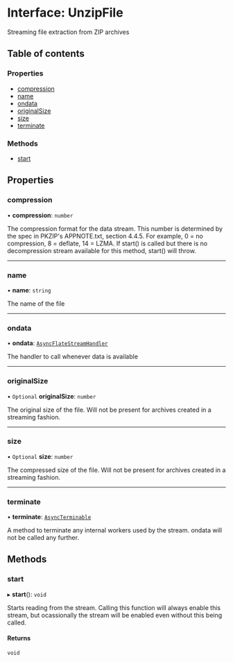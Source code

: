 # Interface: UnzipFile

Streaming file extraction from ZIP archives

## Table of contents

### Properties

- [compression](UnzipFile.md#compression)
- [name](UnzipFile.md#name)
- [ondata](UnzipFile.md#ondata)
- [originalSize](UnzipFile.md#originalsize)
- [size](UnzipFile.md#size)
- [terminate](UnzipFile.md#terminate)

### Methods

- [start](UnzipFile.md#start)

## Properties

### compression

• **compression**: `number`

The compression format for the data stream. This number is determined by
the spec in PKZIP's APPNOTE.txt, section 4.4.5. For example, 0 = no
compression, 8 = deflate, 14 = LZMA. If start() is called but there is no
decompression stream available for this method, start() will throw.

___

### name

• **name**: `string`

The name of the file

___

### ondata

• **ondata**: [`AsyncFlateStreamHandler`](../README.md#asyncflatestreamhandler)

The handler to call whenever data is available

___

### originalSize

• `Optional` **originalSize**: `number`

The original size of the file. Will not be present for archives created
in a streaming fashion.

___

### size

• `Optional` **size**: `number`

The compressed size of the file. Will not be present for archives created
in a streaming fashion.

___

### terminate

• **terminate**: [`AsyncTerminable`](AsyncTerminable.md)

A method to terminate any internal workers used by the stream. ondata
will not be called any further.

## Methods

### start

▸ **start**(): `void`

Starts reading from the stream. Calling this function will always enable
this stream, but ocassionally the stream will be enabled even without
this being called.

#### Returns

`void`
